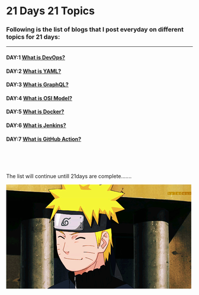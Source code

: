 # 21 Days 21 Topics

### Following is the list of blogs that I post everyday on different topics for 21 days:

---

#### DAY:1 [What is DevOps?](https://blog.kennisjpeg.co/what-is-devops)
#### DAY:2 [What is YAML?](https://blog.kennisjpeg.co/what-is-devops)
#### DAY:3 [What is GraphQL?](https://blog.kennisjpeg.co/what-is-graphql)
#### DAY:4 [What is OSI Model?](https://blog.kennisjpeg.co/what-is-osi-model)
#### DAY:5 [What is Docker?](https://blog.kennisjpeg.co/what-is-docker)
#### DAY:6 [What is Jenkins?](https://blog.kennisjpeg.co/what-is-jenkins)
#### DAY:7 [What is GitHub Action?](https://blog.kennisjpeg.co/what-is-github-action)






<br><br><br>

The list will continue untill 21days are complete.......

![](./9792.gif)
